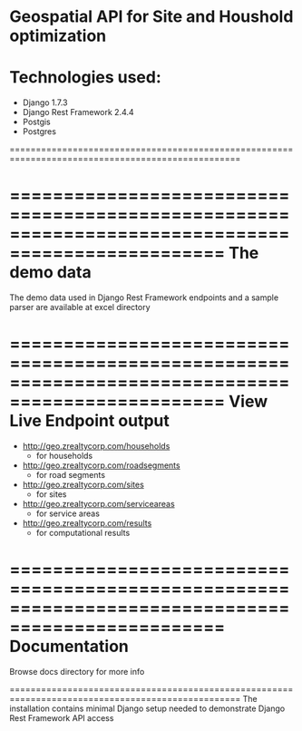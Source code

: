 Geospatial API for Site and Houshold optimization
==================================================================================================

Technologies used:
==================================================================================================
   * Django 1.7.3
   * Django Rest Framework 2.4.4
   * Postgis 
   * Postgres

==================================================================================================



==================================================================================================
The demo data 
==================================================================================================
The demo data used in Django Rest Framework endpoints and a sample parser 
are available at excel directory




==================================================================================================
View Live Endpoint output
==================================================================================================
   * http://geo.zrealtycorp.com/households  
      - for households
   * http://geo.zrealtycorp.com/roadsegments
      - for road segments
   * http://geo.zrealtycorp.com/sites
      - for sites
   * http://geo.zrealtycorp.com/serviceareas
      - for service areas
   * http://geo.zrealtycorp.com/results
      - for computational results


==================================================================================================
Documentation
==================================================================================================
  Browse docs directory for more info

==================================================================================================
The installation contains minimal Django setup
needed to demonstrate Django Rest Framework API
access


